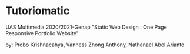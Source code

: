 # Tutoriomatic
UAS Multimedia 2020/2021-Genap "Static Web Design : One Page Responsive Portfolio Website"

by: Probo Krishnacahya, Vanness Zhong Anthony, Nathanael Abel Arianto
